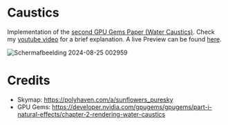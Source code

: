 # Caustics
Implementation of the [second GPU Gems Paper (Water Caustics)](https://developer.nvidia.com/gpugems/gpugems/part-i-natural-effects/chapter-2-rendering-water-caustics). Check my [youtube video](https://youtu.be/hFY208MusIM) for a brief explanation. A live Preview can be found [here](https://mohido.github.io/Caustics).

![Schermafbeelding 2024-08-25 002959](https://github.com/user-attachments/assets/76f5d568-f183-41b6-9cf9-dd8c9955dfe7)



# Credits
* Skymap: https://polyhaven.com/a/sunflowers_puresky
* GPU Gems: https://developer.nvidia.com/gpugems/gpugems/part-i-natural-effects/chapter-2-rendering-water-caustics
